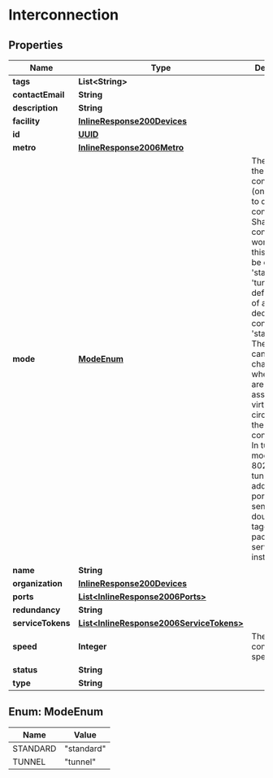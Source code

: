 
# Interconnection

## Properties
Name | Type | Description | Notes
------------ | ------------- | ------------- | -------------
**tags** | **List&lt;String&gt;** |  |  [optional]
**contactEmail** | **String** |  |  [optional]
**description** | **String** |  |  [optional]
**facility** | [**InlineResponse200Devices**](InlineResponse200Devices.md) |  |  [optional]
**id** | [**UUID**](UUID.md) |  |  [optional]
**metro** | [**InlineResponse2006Metro**](InlineResponse2006Metro.md) |  |  [optional]
**mode** | [**ModeEnum**](#ModeEnum) | The mode of the connection (only relevant to dedicated connections). Shared connections won&#39;t have this field. Can be either &#39;standard&#39; or &#39;tunnel&#39;.   The default mode of a dedicated connection is &#39;standard&#39;. The mode can only be changed when there are no associated virtual circuits on the connection.   In tunnel mode, an 802.1q tunnel is added to a port to send/receive double tagged packets from server instances. |  [optional]
**name** | **String** |  |  [optional]
**organization** | [**InlineResponse200Devices**](InlineResponse200Devices.md) |  |  [optional]
**ports** | [**List&lt;InlineResponse2006Ports&gt;**](InlineResponse2006Ports.md) |  |  [optional]
**redundancy** | **String** |  |  [optional]
**serviceTokens** | [**List&lt;InlineResponse2006ServiceTokens&gt;**](InlineResponse2006ServiceTokens.md) |  |  [optional]
**speed** | **Integer** | The connection&#39;s speed in bps. |  [optional]
**status** | **String** |  |  [optional]
**type** | **String** |  |  [optional]


<a name="ModeEnum"></a>
## Enum: ModeEnum
Name | Value
---- | -----
STANDARD | &quot;standard&quot;
TUNNEL | &quot;tunnel&quot;




